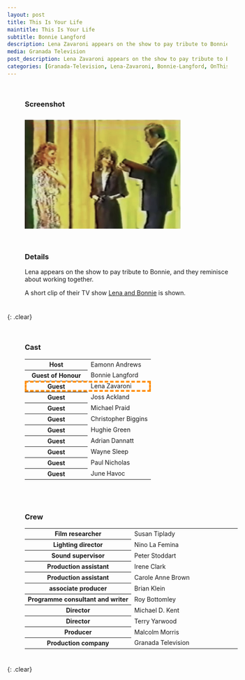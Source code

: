 ```yaml
---
layout: post
title: This Is Your Life
maintitle: This Is Your Life
subtitle: Bonnie Langford
description: Lena Zavaroni appears on the show to pay tribute to Bonnie Langford, and they reminisce about working together. A short clip of their TV show &quot;Lena and Bonnie&quot; is shown.
media: Granada Television
post_description: Lena Zavaroni appears on the show to pay tribute to Bonnie Langford, and they reminisce about working together. A short clip of their TV show &quot;Lena and Bonnie&quot; is shown.
categories: [Granada-Television, Lena-Zavaroni, Bonnie-Langford, OnThisDay29January]
---
```


<figure class="fig1" id="screenshot">
<figcaption>
<h3>Screenshot</h3>
</figcaption>
<img src="/assets/images/ITV/TIYL-BL.png" class="full-width">
</figure>

<figure class="fig2" id="details">
<figcaption>
<h3>Details</h3>
<p>Lena appears on the show to pay tribute to Bonnie, and they reminisce about working together.</p>
<p>A short clip of their TV show <a href="/1978-03-26-lena-and-bonnie">Lena and Bonnie</a> is shown.</p>
</figcaption>
</figure>

{: .clear}

<figure class="fig1" id="cast">
<figcaption>
<h3>Cast</h3>
<table>
<tr><th style="width:50%;">Host</th><td style="width:50%;">Eamonn Andrews</td></tr>
<tr><th>Guest of Honour</th><td>Bonnie Langford</td></tr>
<tr style="outline: 4px dashed darkorange; outline-offset: -4px;" id="lz"><th>Guest</th><td>Lena Zavaroni</td></tr>
<tr><th>Guest</th><td>Joss Ackland</td></tr>
<tr><th>Guest</th><td>Michael Praid</td></tr>
<tr><th>Guest</th><td>Christopher Biggins</td></tr>
<tr><th>Guest</th><td>Hughie Green</td></tr>
<tr><th>Guest</th><td>Adrian Dannatt</td></tr>
<tr><th>Guest</th><td>Wayne Sleep</td></tr>
<tr><th>Guest</th><td>Paul Nicholas</td></tr>
<tr><th>Guest</th><td>June Havoc</td></tr>
</table>
</figcaption>
</figure>

<figure class="fig2" id="crew">
<figcaption>
<h3>Crew</h3>
<table>
<tr><th style="width:50%;">Film researcher</th><td style="width:50%;">Susan Tiplady</td></tr>
<tr><th>Lighting director</th><td>Nino La Femina</td></tr>
<tr><th>Sound supervisor</th><td>Peter Stoddart</td></tr>
<tr><th>Production assistant</th><td>Irene Clark</td></tr>
<tr><th>Production assistant</th><td>Carole Anne Brown</td></tr>
<tr><th>associate producer</th><td>Brian Klein</td></tr>
<tr><th>Programme consultant and writer</th><td>Roy Bottomley</td></tr>
<tr><th>Director</th><td>Michael D. Kent</td></tr>
<tr><th>Director</th><td>Terry Yarwood</td></tr>
<tr><th>Producer</th><td>Malcolm Morris</td></tr>
<tr><th>Production company</th><td>Granada Television</td></tr>
</table>
</figcaption>
</figure>

<br />{: .clear}

<style>
.fig1 {float:left; width:49%;}

.fig2 {float:right; width:49%;}

figcaption {float:left; width:100%;}

@media screen and (orientation:portrait) {
.fig1, .fig2 {float:left; width:100%;}
figcaption {float:left; width:100%; margin-bottom: 10px;}
}
</style>

